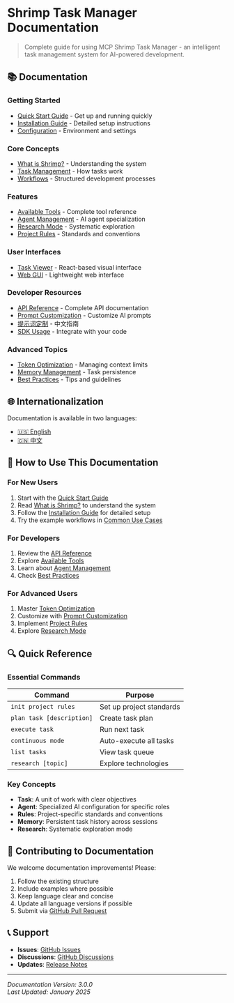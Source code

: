 # Shrimp Task Manager Documentation

> Complete guide for using MCP Shrimp Task Manager - an intelligent task management system for AI-powered development.

## 📚 Documentation

### Getting Started
- [Quick Start Guide](../README.md#-quick-start) - Get up and running quickly
- [Installation Guide](installation.md) - Detailed setup instructions
- [Configuration](configuration.md) - Environment and settings

### Core Concepts
- [What is Shrimp?](concepts.md) - Understanding the system
- [Task Management](task-management.md) - How tasks work
- [Workflows](workflows.md) - Structured development processes

### Features
- [Available Tools](tools.md) - Complete tool reference
- [Agent Management](agents.md) - AI agent specialization
- [Research Mode](research-mode.md) - Systematic exploration
- [Project Rules](project-rules.md) - Standards and conventions

### User Interfaces
- [Task Viewer](../tools/task-viewer/README.md) - React-based visual interface
- [Web GUI](web-gui.md) - Lightweight web interface

### Developer Resources
- [API Reference](api.md) - Complete API documentation
- [Prompt Customization](en/prompt-customization.md) - Customize AI prompts
- [提示词定制](zh-CN/prompt-customization.md) - 中文指南
- [SDK Usage](sdk.md) - Integrate with your code

### Advanced Topics
- [Token Optimization](token-optimization.md) - Managing context limits
- [Memory Management](memory.md) - Task persistence
- [Best Practices](best-practices.md) - Tips and guidelines

## 🌐 Internationalization

Documentation is available in two languages:

- [🇺🇸 English](../README.md)
- [🇨🇳 中文](zh-CN/README.md)

## 📖 How to Use This Documentation

### For New Users
1. Start with the [Quick Start Guide](../README.md#-quick-start)
2. Read [What is Shrimp?](concepts.md) to understand the system
3. Follow the [Installation Guide](installation.md) for detailed setup
4. Try the example workflows in [Common Use Cases](../README.md#-common-use-cases)

### For Developers
1. Review the [API Reference](api.md)
2. Explore [Available Tools](tools.md)
3. Learn about [Agent Management](agents.md)
4. Check [Best Practices](best-practices.md)

### For Advanced Users
1. Master [Token Optimization](token-optimization.md)
2. Customize with [Prompt Customization](en/prompt-customization.md)
3. Implement [Project Rules](project-rules.md)
4. Explore [Research Mode](research-mode.md)

## 🔍 Quick Reference

### Essential Commands

| Command | Purpose |
|---------|---------|
| `init project rules` | Set up project standards |
| `plan task [description]` | Create task plan |
| `execute task` | Run next task |
| `continuous mode` | Auto-execute all tasks |
| `list tasks` | View task queue |
| `research [topic]` | Explore technologies |

### Key Concepts

- **Task**: A unit of work with clear objectives
- **Agent**: Specialized AI configuration for specific roles
- **Rules**: Project-specific standards and conventions
- **Memory**: Persistent task history across sessions
- **Research**: Systematic exploration mode

## 🤝 Contributing to Documentation

We welcome documentation improvements! Please:

1. Follow the existing structure
2. Include examples where possible
3. Keep language clear and concise
4. Update all language versions if possible
5. Submit via [GitHub Pull Request](https://github.com/cjo4m06/mcp-shrimp-task-manager/pulls)

## 📞 Support

- **Issues**: [GitHub Issues](https://github.com/cjo4m06/mcp-shrimp-task-manager/issues)
- **Discussions**: [GitHub Discussions](https://github.com/cjo4m06/mcp-shrimp-task-manager/discussions)
- **Updates**: [Release Notes](https://github.com/cjo4m06/mcp-shrimp-task-manager/releases)

---

*Documentation Version: 3.0.0*  
*Last Updated: January 2025*
